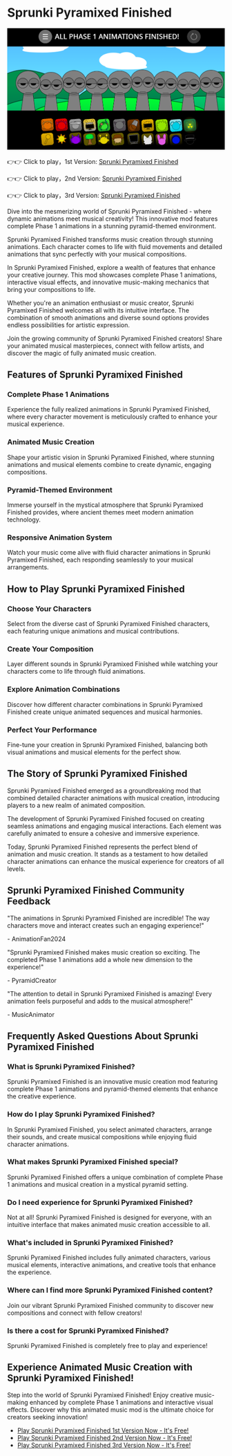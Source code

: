 # Sprunki Pyramixed Finished

![Sprunki Pyramixed Finished](https://raw.githubusercontent.com/sprunkiscrunkly/sprunki-pyramixed-finished/refs/heads/main/sprunki-pyramixed-finished.png "Sprunki Pyramixed Finished")

👉👉 Click to play，1st Version: [Sprunki Pyramixed Finished](https://sprunksters.com/sprunki-pyramixed-finished/ "Sprunki Pyramixed Finished")

👉👉 Click to play，2nd Version: [Sprunki Pyramixed Finished](https://sprunkiscrunkly.com/sprunki-pyramixed-finished/ "Sprunki Pyramixed Finished")

👉👉 Click to play，3rd Version: [Sprunki Pyramixed Finished](https://sprunkipyramixed.com/sprunki-pyramixed-finished/ "Sprunki Pyramixed Finished")

Dive into the mesmerizing world of Sprunki Pyramixed Finished - where dynamic animations meet musical creativity! This innovative mod features complete Phase 1 animations in a stunning pyramid-themed environment.

Sprunki Pyramixed Finished transforms music creation through stunning animations. Each character comes to life with fluid movements and detailed animations that sync perfectly with your musical compositions.

In Sprunki Pyramixed Finished, explore a wealth of features that enhance your creative journey. This mod showcases complete Phase 1 animations, interactive visual effects, and innovative music-making mechanics that bring your compositions to life.

Whether you're an animation enthusiast or music creator, Sprunki Pyramixed Finished welcomes all with its intuitive interface. The combination of smooth animations and diverse sound options provides endless possibilities for artistic expression.

Join the growing community of Sprunki Pyramixed Finished creators! Share your animated musical masterpieces, connect with fellow artists, and discover the magic of fully animated music creation.

## Features of Sprunki Pyramixed Finished

### Complete Phase 1 Animations

Experience the fully realized animations in Sprunki Pyramixed Finished, where every character movement is meticulously crafted to enhance your musical experience.

### Animated Music Creation

Shape your artistic vision in Sprunki Pyramixed Finished, where stunning animations and musical elements combine to create dynamic, engaging compositions.

### Pyramid-Themed Environment

Immerse yourself in the mystical atmosphere that Sprunki Pyramixed Finished provides, where ancient themes meet modern animation technology.

### Responsive Animation System

Watch your music come alive with fluid character animations in Sprunki Pyramixed Finished, each responding seamlessly to your musical arrangements.

## How to Play Sprunki Pyramixed Finished

### Choose Your Characters

Select from the diverse cast of Sprunki Pyramixed Finished characters, each featuring unique animations and musical contributions.

### Create Your Composition

Layer different sounds in Sprunki Pyramixed Finished while watching your characters come to life through fluid animations.

### Explore Animation Combinations

Discover how different character combinations in Sprunki Pyramixed Finished create unique animated sequences and musical harmonies.

### Perfect Your Performance

Fine-tune your creation in Sprunki Pyramixed Finished, balancing both visual animations and musical elements for the perfect show.

## The Story of Sprunki Pyramixed Finished

Sprunki Pyramixed Finished emerged as a groundbreaking mod that combined detailed character animations with musical creation, introducing players to a new realm of animated composition.

The development of Sprunki Pyramixed Finished focused on creating seamless animations and engaging musical interactions. Each element was carefully animated to ensure a cohesive and immersive experience.

Today, Sprunki Pyramixed Finished represents the perfect blend of animation and music creation. It stands as a testament to how detailed character animations can enhance the musical experience for creators of all levels.

## Sprunki Pyramixed Finished Community Feedback

"The animations in Sprunki Pyramixed Finished are incredible! The way characters move and interact creates such an engaging experience!"

\- AnimationFan2024

"Sprunki Pyramixed Finished makes music creation so exciting. The completed Phase 1 animations add a whole new dimension to the experience!"

\- PyramidCreator

"The attention to detail in Sprunki Pyramixed Finished is amazing! Every animation feels purposeful and adds to the musical atmosphere!"

\- MusicAnimator

## Frequently Asked Questions About Sprunki Pyramixed Finished

### What is Sprunki Pyramixed Finished?

Sprunki Pyramixed Finished is an innovative music creation mod featuring complete Phase 1 animations and pyramid-themed elements that enhance the creative experience.

### How do I play Sprunki Pyramixed Finished?

In Sprunki Pyramixed Finished, you select animated characters, arrange their sounds, and create musical compositions while enjoying fluid character animations.

### What makes Sprunki Pyramixed Finished special?

Sprunki Pyramixed Finished offers a unique combination of complete Phase 1 animations and musical creation in a mystical pyramid setting.

### Do I need experience for Sprunki Pyramixed Finished?

Not at all! Sprunki Pyramixed Finished is designed for everyone, with an intuitive interface that makes animated music creation accessible to all.

### What's included in Sprunki Pyramixed Finished?

Sprunki Pyramixed Finished includes fully animated characters, various musical elements, interactive animations, and creative tools that enhance the experience.

### Where can I find more Sprunki Pyramixed Finished content?

Join our vibrant Sprunki Pyramixed Finished community to discover new compositions and connect with fellow creators!

### Is there a cost for Sprunki Pyramixed Finished?

Sprunki Pyramixed Finished is completely free to play and experience!

## Experience Animated Music Creation with Sprunki Pyramixed Finished!

Step into the world of Sprunki Pyramixed Finished! Enjoy creative music-making enhanced by complete Phase 1 animations and interactive visual effects. Discover why this animated music mod is the ultimate choice for creators seeking innovation!

- [Play Sprunki Pyramixed Finished 1st Version Now - It's Free!](https://sprunksters.com/sprunki-pyramixed-finished/)
- [Play Sprunki Pyramixed Finished 2nd Version Now - It's Free!](https://sprunkiscrunkly.com/sprunki-pyramixed-finished/)
- [Play Sprunki Pyramixed Finished 3rd Version Now - It's Free!](https://sprunkipyramixed.com/sprunki-pyramixed-finished/)
